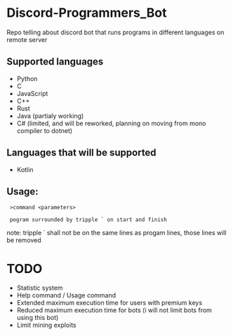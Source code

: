 # Discord-Programmers_Bot
Repo telling about discord bot that runs  programs in different languages on remote server

## Supported languages
  * Python
  * C
  * JavaScript
  * C++
  * Rust
  * Java (partialy working)
  * C# (limited, and will be reworked, planning on moving from mono compiler to dotnet)
  
## Languages that will be supported
  * Kotlin

## Usage:
```
 >command <parameters>
 
 pogram surrounded by tripple ` on start and finish
```
note: tripple ` shall not be on the same lines as progam lines, those lines will be removed

# TODO
 * Statistic system
 * Help command / Usage command
 * Extended maximum execution time for users with premium keys
 * Reduced maximum execution time for bots (i will not limit bots from using this bot)
 * Limit mining exploits

